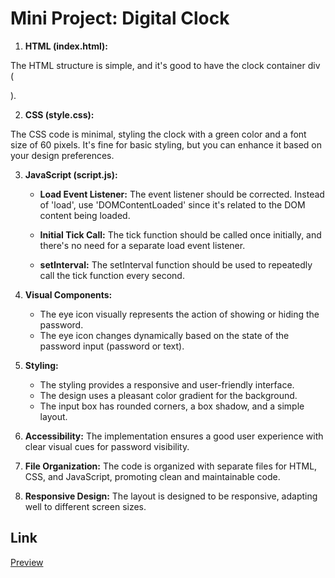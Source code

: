 # Mini Project: Digital Clock

1. **HTML (index.html):**

The HTML structure is simple, and it's good to have the clock container div (<div class="clock"></div>).

2. **CSS (style.css):**

The CSS code is minimal, styling the clock with a green color and a font size of 60 pixels. It's fine for basic styling, but you can enhance it based on your design preferences.

3. **JavaScript (script.js):**

    - **Load Event Listener:** The event listener should be corrected. Instead of 'load', use 'DOMContentLoaded' since it's related to the DOM content being loaded.

    - **Initial Tick Call:** The tick function should be called once initially, and there's no need for a separate load event listener.

    - **setInterval:** The setInterval function should be used to repeatedly call the tick function every second.
4. **Visual Components:**
    - The eye icon visually represents the action of showing or hiding the password.
    - The eye icon changes dynamically based on the state of the password input (password or text).
5. **Styling:**
    - The styling provides a responsive and user-friendly interface.
    - The design uses a pleasant color gradient for the background.
    - The input box has rounded corners, a box shadow, and a simple layout.
6. **Accessibility:**
The implementation ensures a good user experience with clear visual cues for password visibility.
7. **File Organization:**
The code is organized with separate files for HTML, CSS, and JavaScript, promoting clean and maintainable code.
8. **Responsive Design:**
The layout is designed to be responsive, adapting well to different screen sizes.

## Link

<a href = "https://incredible-chimera-f502fb.netlify.app/" target = "_blank">Preview